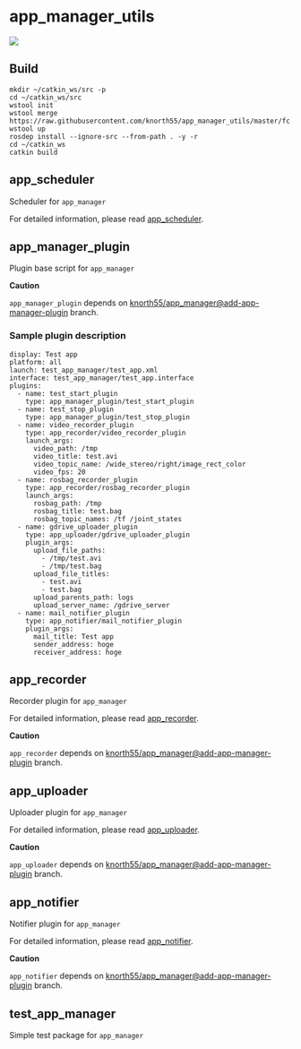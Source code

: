 # app_manager_utils
[![](https://travis-ci.com/knorth55/app_manager_utils.svg?branch=master)](https://travis-ci.com/github/knorth55/app_manager_utils)

## Build 

```
mkdir ~/catkin_ws/src -p
cd ~/catkin_ws/src
wstool init
wstool merge  https://raw.githubusercontent.com/knorth55/app_manager_utils/master/fc.rosinstall
wstool up
rosdep install --ignore-src --from-path . -y -r
cd ~/catkin_ws
catkin build
```

## app_scheduler

Scheduler for `app_manager`

For detailed information, please read [app_scheduler](app_scheduler/README.md).

## app_manager_plugin

Plugin base script for `app_manager`

**Caution**

`app_manager_plugin` depends on [knorth55/app_manager@add-app-manager-plugin](https://github.com/knorth55/app_manager/tree/add-app-manager-plugin)  branch.

### Sample plugin description

```
display: Test app
platform: all
launch: test_app_manager/test_app.xml
interface: test_app_manager/test_app.interface
plugins:
  - name: test_start_plugin
    type: app_manager_plugin/test_start_plugin
  - name: test_stop_plugin
    type: app_manager_plugin/test_stop_plugin
  - name: video_recorder_plugin
    type: app_recorder/video_recorder_plugin
    launch_args:
      video_path: /tmp
      video_title: test.avi
      video_topic_name: /wide_stereo/right/image_rect_color
      video_fps: 20
  - name: rosbag_recorder_plugin
    type: app_recorder/rosbag_recorder_plugin
    launch_args:
      rosbag_path: /tmp
      rosbag_title: test.bag
      rosbag_topic_names: /tf /joint_states
  - name: gdrive_uploader_plugin
    type: app_uploader/gdrive_uploader_plugin
    plugin_args:
      upload_file_paths:
        - /tmp/test.avi
        - /tmp/test.bag
      upload_file_titles:
        - test.avi
        - test.bag
      upload_parents_path: logs
      upload_server_name: /gdrive_server
  - name: mail_notifier_plugin
    type: app_notifier/mail_notifier_plugin
    plugin_args:
      mail_title: Test app
      sender_address: hoge
      receiver_address: hoge
```

## app_recorder

Recorder plugin for `app_manager`

For detailed information, please read [app_recorder](app_recorder/README.md).

**Caution**

`app_recorder` depends on [knorth55/app_manager@add-app-manager-plugin](https://github.com/knorth55/app_manager/tree/add-app-manager-plugin)  branch.

## app_uploader

Uploader plugin for `app_manager`

For detailed information, please read [app_uploader](app_uploader/README.md).

**Caution**

`app_uploader` depends on [knorth55/app_manager@add-app-manager-plugin](https://github.com/knorth55/app_manager/tree/add-app-manager-plugin)  branch.

## app_notifier

Notifier plugin for `app_manager`

For detailed information, please read [app_notifier](app_notifier/README.md).

**Caution**

`app_notifier` depends on [knorth55/app_manager@add-app-manager-plugin](https://github.com/knorth55/app_manager/tree/add-app-manager-plugin)  branch.

## test_app_manager

Simple test package for `app_manager`
